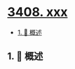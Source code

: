 # [3408. xxx](https://github.com/Tdahuyou/TNotes.leetcode/tree/main/notes/3408.%20xxx)

<!-- region:toc -->

- [1. 📝 概述](#1--概述)

<!-- endregion:toc -->

## 1. 📝 概述
